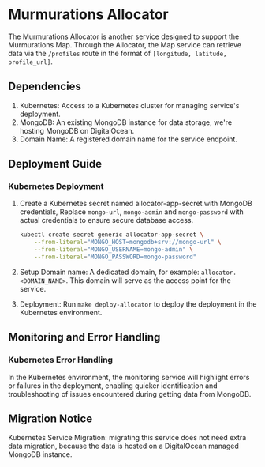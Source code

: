 # Murmurations Allocator

The Murmurations Allocator is another service designed to support the Murmurations Map. Through the Allocator, the Map service can retrieve data via the `/profiles` route in the format of `[longitude, latitude, profile_url]`.

## Dependencies

1. Kubernetes: Access to a Kubernetes cluster for managing service's deployment.
2. MongoDB: An existing MongoDB instance for data storage, we're hosting MongoDB on DigitalOcean.
3. Domain Name: A registered domain name for the service endpoint.

## Deployment Guide

### Kubernetes Deployment

1. Create a Kubernetes secret named allocator-app-secret with MongoDB credentials, Replace `mongo-url`, `mongo-admin` and `mongo-password` with actual credentials to ensure secure database access.

    ```bash
    kubectl create secret generic allocator-app-secret \
        --from-literal="MONGO_HOST=mongodb+srv://mongo-url" \
        --from-literal="MONGO_USERNAME=mongo-admin" \
        --from-literal="MONGO_PASSWORD=mongo-password"
    ```

2. Setup Domain name: A dedicated domain, for example: `allocator.<DOMAIN_NAME>`. This domain will serve as the access point for the service.
3. Deployment: Run `make deploy-allocator` to deploy the deployment in the Kubernetes environment.

## Monitoring and Error Handling

### Kubernetes Error Handling

In the Kubernetes environment, the monitoring service will highlight errors or failures in the deployment, enabling quicker identification and troubleshooting of issues encountered during getting data from MongoDB.

## Migration Notice

Kubernetes Service Migration: migrating this service does not need extra data migration, because the data is hosted on a DigitalOcean managed MongoDB instance.
